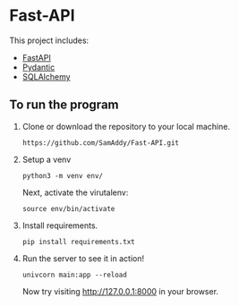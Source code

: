 # Fast-API

This project includes:
* [FastAPI](https://fastapi.tiangolo.com/)
* [Pydantic](https://docs.pydantic.dev/)
* [SQLAlchemy](https://www.sqlalchemy.org/)


## To run the program
1. Clone or download the repository to your local machine.
   ```
   https://github.com/SamAddy/Fast-API.git
   ```
2. Setup a venv
   ```
   python3 -m venv env/
   ```
   Next, activate the virutalenv:
   ```
   source env/bin/activate
   ```
3. Install requirements.
   ```
   pip install requirements.txt
   ```
4. Run the server to see it in action!
   ```
   univcorn main:app --reload
   ```
   Now try visiting http://127.0.0.1:8000 in your browser.

